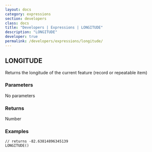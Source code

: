 ```yaml
---
layout: docs
category: expressions
section: developers
class: docs
title: "Developers | Expressions | LONGITUDE"
description: "LONGITUDE"
developer: true
permalink: /developers/expressions/longitude/
---
```


## LONGITUDE

Returns the longitude of the current feature (record or repeatable item)

### Parameters
No parameters

### Returns
Number

### Examples
```
// returns -82.63814896345139
LONGITUDE()
```